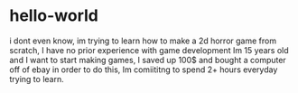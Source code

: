 # hello-world
i dont even know, im trying to learn how to make a 2d horror game from scratch, I have no prior experience with game development 
Im 15 years old and I want to start making games, I saved up 100$ and bought a computer off of ebay in order to do this, Im comiititng to spend 2+ hours everyday trying to learn.
